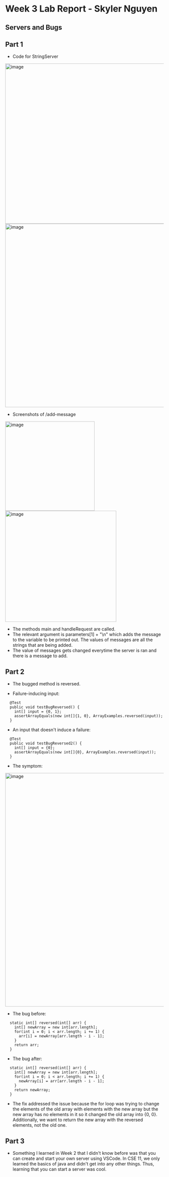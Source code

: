 # **Week 3 Lab Report - Skyler Nguyen**

## Servers and Bugs

## Part 1

* Code for StringServer

<img width="509" alt="image" src="https://user-images.githubusercontent.com/122576334/215218619-6f594c17-be54-4aa7-a522-560d4568e1de.png">
<img width="583" alt="image" src="https://user-images.githubusercontent.com/122576334/215218826-653fd00e-9f5d-445f-a602-8863513ce81c.png">

* Screenshots of /add-message

<img width="284" alt="image" src="https://user-images.githubusercontent.com/122576334/215219046-7f3aa4b3-d537-41d7-9731-3b15e6b60300.png">
<img width="353" alt="image" src="https://user-images.githubusercontent.com/122576334/215219079-d698c7fd-8478-4b84-b923-88dd0e075159.png">

* The methods main and handleRequest are called.
* The relevant argument is parameters[1] + "\n" which adds the message to the variable to be printed out. The values of messages are all the strings that are being added.
* The value of messages gets changed everytime the server is ran and there is a message to add.

## Part 2

* The bugged method is reversed.

* Failure-inducing input:
```
  @Test 
  public void testBugReversed() {
    int[] input = {0, 1};
    assertArrayEquals(new int[]{1, 0}, ArrayExamples.reversed(input));
  }
```

* An input that doesn't induce a failure:
```
  @Test 
  public void testBugReversed2() {
    int[] input = {0};
    assertArrayEquals(new int[]{0}, ArrayExamples.reversed(input));
  }
```

* The symptom:
<img width="742" alt="image" src="https://user-images.githubusercontent.com/122576334/215243565-d67d8f84-f4ae-42e8-9b88-8a87d2e57e93.png">

* The bug before:
```
  static int[] reversed(int[] arr) {
    int[] newArray = new int[arr.length];
    for(int i = 0; i < arr.length; i += 1) {
      arr[i] = newArray[arr.length - i - 1];
    }
    return arr;
  }
```

* The bug after:
```
  static int[] reversed(int[] arr) {
    int[] newArray = new int[arr.length];
    for(int i = 0; i < arr.length; i += 1) {
      newArray[i] = arr[arr.length - i - 1];
    }
    return newArray;
  }
```

* The fix addressed the issue because the for loop was trying to change the elements of the old array with elements with the new array but the new array has no elements in it so it changed the old array into {0, 0}. Additionally, we want to return the new array with the reversed elements, not the old one.

## Part 3

* Something I learned in Week 2 that I didn't know before was that you can create and start your own server using VSCode. In CSE 11, we only learned the basics of java and didn't get into any other things. Thus, learning that you can start a server was cool.


